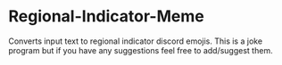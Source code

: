 # Regional-Indicator-Meme
Converts input text to regional indicator discord emojis.
This is a joke program but if you have any suggestions feel free to add/suggest them.
